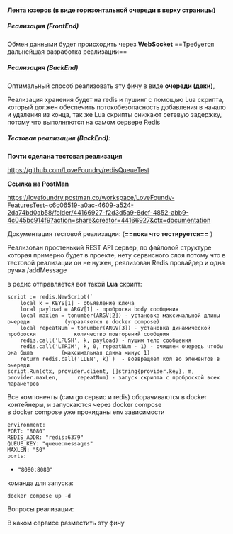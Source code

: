 
#### Лента юзеров (в виде горизонтальной очереди в верху страницы)


##### Реализация (FrontEnd)

Обмен данными будет происходить через **WebSocket**
==Требуется дальнейшая разработка реализации== 


##### Реализация (BackEnd)

Оптимальный способ реализовать эту фичу в виде **очереди (деки)**,

Реализация хранения будет на redis и пушинг с помощью Lua скрипта, который должен обеспечить потокобезопасность добавления в начало и удаления из конца, так же Lua скрипты снижают сетевую задержку, потому что выполняются на самом сервере Redis

##### Тестовая реализация (BackEnd):

**Почти сделана тестовая реализация** 

https://github.com/LoveFoundry/redisQueueTest

**Ссылка на PostMan**

https://lovefoundry.postman.co/workspace/LoveFoundy-FeaturesTest~c6c06519-a0ac-4609-a524-2da74bd0ab58/folder/44166927-f2d3d5a9-8def-4852-abb9-4c045bc914f9?action=share&creator=44166927&ctx=documentation

Документация тестовой реализации: (**==пока что тестируется==** ) 

Реализован простенький REST API сервер, по файловой структуре которая примерно будет в проекте, нету сервисного слоя потому что в тестовой реализации он не нужен, реализован Redis провайдер и одна ручка /addMessage 

в редис отправляется вот такой **Lua** скрипт:

    script := redis.NewScript(`  
        local k = KEYS[1] - обьявление ключа
        local payload = ARGV[1] - проброска body сообщения
        local maxlen = tonumber(ARGV[2]) - установка максимальной длины очереди           (управляется в docker compose)
        local repeatNum = tonumber(ARGV[3]) - установка динамической проброски            количество повторений сообщеия
        redis.call('LPUSH', k, payload) - пушим тело сообщения
        redis.call('LTRIM', k, 0, repeatNum - 1) - очищяем очередь чтобы она была         (максимальная длина минус 1)
        return redis.call('LLEN', k)`)  - возвращяет кол во элементов в очереди
    script.Run(ctx, provider.client, []string{provider.key}, m, provider.maxLen,      repeatNum) - запуск скрипта с проброской всех параметров

Все компоненты (сам go сервис и redis) оборачиваются в docker контейнеры, и запускаются через docker compose  
в docker compose уже прокиданы env зависимости 

`environment:`  
  `PORT: "8080"`  
  `REDIS_ADDR: "redis:6379"`  
  `QUEUE_KEY: "queue:messages"`  
  `MAXLEN: "50"`  
`ports:`  
  - `"8080:8080"`


команда для запуска:

```
docker compose up -d
```


Вопросы реализации: 

В каком сервисе разместить эту фичу
 